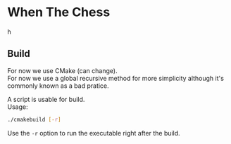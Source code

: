 # When The Chess

h

## Build
For now we use CMake (can change).<br>
For now we use a global recursive method for more simplicity although it's commonly known as a bad pratice.

A script is usable for build.<br>
Usage:
```bash
./cmakebuild [-r]
```
Use the `-r` option to run the executable right after the build.
